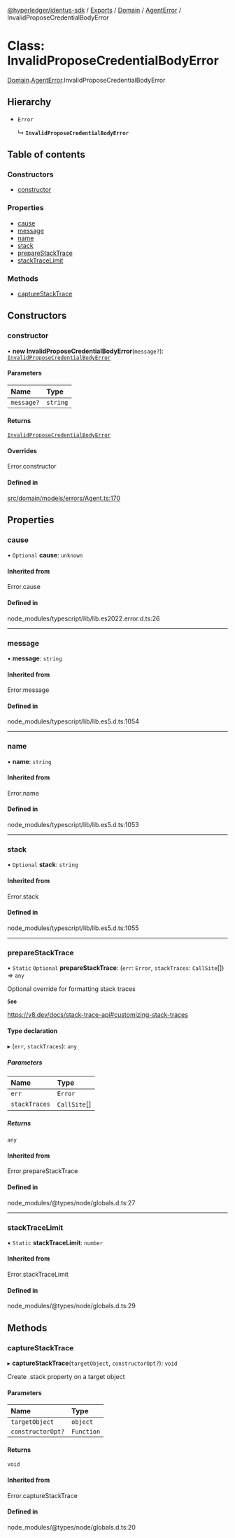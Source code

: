 [@hyperledger/identus-sdk](../README.md) / [Exports](../modules.md) / [Domain](../modules/Domain.md) / [AgentError](../modules/Domain.AgentError.md) / InvalidProposeCredentialBodyError

# Class: InvalidProposeCredentialBodyError

[Domain](../modules/Domain.md).[AgentError](../modules/Domain.AgentError.md).InvalidProposeCredentialBodyError

## Hierarchy

- `Error`

  ↳ **`InvalidProposeCredentialBodyError`**

## Table of contents

### Constructors

- [constructor](Domain.AgentError.InvalidProposeCredentialBodyError.md#constructor)

### Properties

- [cause](Domain.AgentError.InvalidProposeCredentialBodyError.md#cause)
- [message](Domain.AgentError.InvalidProposeCredentialBodyError.md#message)
- [name](Domain.AgentError.InvalidProposeCredentialBodyError.md#name)
- [stack](Domain.AgentError.InvalidProposeCredentialBodyError.md#stack)
- [prepareStackTrace](Domain.AgentError.InvalidProposeCredentialBodyError.md#preparestacktrace)
- [stackTraceLimit](Domain.AgentError.InvalidProposeCredentialBodyError.md#stacktracelimit)

### Methods

- [captureStackTrace](Domain.AgentError.InvalidProposeCredentialBodyError.md#capturestacktrace)

## Constructors

### constructor

• **new InvalidProposeCredentialBodyError**(`message?`): [`InvalidProposeCredentialBodyError`](Domain.AgentError.InvalidProposeCredentialBodyError.md)

#### Parameters

| Name | Type |
| :------ | :------ |
| `message?` | `string` |

#### Returns

[`InvalidProposeCredentialBodyError`](Domain.AgentError.InvalidProposeCredentialBodyError.md)

#### Overrides

Error.constructor

#### Defined in

[src/domain/models/errors/Agent.ts:170](https://github.com/hyperledger-identus/sdk-ts/blob/ccc9c0ac7bbfa014ad60ef1b5e244665d7b8ffc1/src/domain/models/errors/Agent.ts#L170)

## Properties

### cause

• `Optional` **cause**: `unknown`

#### Inherited from

Error.cause

#### Defined in

node_modules/typescript/lib/lib.es2022.error.d.ts:26

___

### message

• **message**: `string`

#### Inherited from

Error.message

#### Defined in

node_modules/typescript/lib/lib.es5.d.ts:1054

___

### name

• **name**: `string`

#### Inherited from

Error.name

#### Defined in

node_modules/typescript/lib/lib.es5.d.ts:1053

___

### stack

• `Optional` **stack**: `string`

#### Inherited from

Error.stack

#### Defined in

node_modules/typescript/lib/lib.es5.d.ts:1055

___

### prepareStackTrace

▪ `Static` `Optional` **prepareStackTrace**: (`err`: `Error`, `stackTraces`: `CallSite`[]) => `any`

Optional override for formatting stack traces

**`See`**

https://v8.dev/docs/stack-trace-api#customizing-stack-traces

#### Type declaration

▸ (`err`, `stackTraces`): `any`

##### Parameters

| Name | Type |
| :------ | :------ |
| `err` | `Error` |
| `stackTraces` | `CallSite`[] |

##### Returns

`any`

#### Inherited from

Error.prepareStackTrace

#### Defined in

node_modules/@types/node/globals.d.ts:27

___

### stackTraceLimit

▪ `Static` **stackTraceLimit**: `number`

#### Inherited from

Error.stackTraceLimit

#### Defined in

node_modules/@types/node/globals.d.ts:29

## Methods

### captureStackTrace

▸ **captureStackTrace**(`targetObject`, `constructorOpt?`): `void`

Create .stack property on a target object

#### Parameters

| Name | Type |
| :------ | :------ |
| `targetObject` | `object` |
| `constructorOpt?` | `Function` |

#### Returns

`void`

#### Inherited from

Error.captureStackTrace

#### Defined in

node_modules/@types/node/globals.d.ts:20
